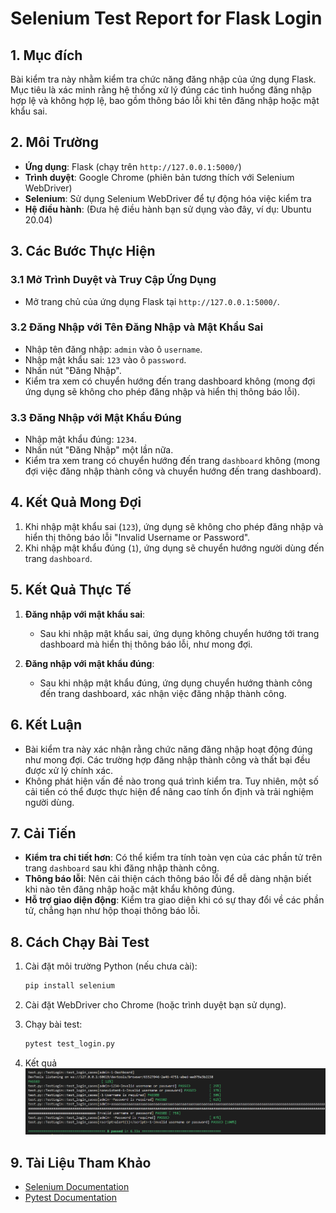 # Selenium Test Report for Flask Login

## 1. Mục đích

Bài kiểm tra này nhằm kiểm tra chức năng đăng nhập của ứng dụng Flask. Mục tiêu là xác minh rằng hệ thống xử lý đúng các tình huống đăng nhập hợp lệ và không hợp lệ, bao gồm thông báo lỗi khi tên đăng nhập hoặc mật khẩu sai.

## 2. Môi Trường

- **Ứng dụng**: Flask (chạy trên `http://127.0.0.1:5000/`)
- **Trình duyệt**: Google Chrome (phiên bản tương thích với Selenium WebDriver)
- **Selenium**: Sử dụng Selenium WebDriver để tự động hóa việc kiểm tra
- **Hệ điều hành**: (Đưa hệ điều hành bạn sử dụng vào đây, ví dụ: Ubuntu 20.04)

## 3. Các Bước Thực Hiện

### 3.1 Mở Trình Duyệt và Truy Cập Ứng Dụng
- Mở trang chủ của ứng dụng Flask tại `http://127.0.0.1:5000/`.

### 3.2 Đăng Nhập với Tên Đăng Nhập và Mật Khẩu Sai
- Nhập tên đăng nhập: `admin` vào ô `username`.
- Nhập mật khẩu sai: `123` vào ô `password`.
- Nhấn nút "Đăng Nhập".
- Kiểm tra xem có chuyển hướng đến trang dashboard không (mong đợi ứng dụng sẽ không cho phép đăng nhập và hiển thị thông báo lỗi).

### 3.3 Đăng Nhập với Mật Khẩu Đúng
- Nhập mật khẩu đúng: `1234`.
- Nhấn nút "Đăng Nhập" một lần nữa.
- Kiểm tra xem trang có chuyển hướng đến trang `dashboard` không (mong đợi việc đăng nhập thành công và chuyển hướng đến trang dashboard).

## 4. Kết Quả Mong Đợi

1. Khi nhập mật khẩu sai (`123`), ứng dụng sẽ không cho phép đăng nhập và hiển thị thông báo lỗi "Invalid Username or Password".
2. Khi nhập mật khẩu đúng (`1`), ứng dụng sẽ chuyển hướng người dùng đến trang `dashboard`.

## 5. Kết Quả Thực Tế

1. **Đăng nhập với mật khẩu sai**:
   - Sau khi nhập mật khẩu sai, ứng dụng không chuyển hướng tới trang dashboard mà hiển thị thông báo lỗi, như mong đợi.

2. **Đăng nhập với mật khẩu đúng**:
   - Sau khi nhập mật khẩu đúng, ứng dụng chuyển hướng thành công đến trang dashboard, xác nhận việc đăng nhập thành công.

## 6. Kết Luận

- Bài kiểm tra này xác nhận rằng chức năng đăng nhập hoạt động đúng như mong đợi. Các trường hợp đăng nhập thành công và thất bại đều được xử lý chính xác.
- Không phát hiện vấn đề nào trong quá trình kiểm tra. Tuy nhiên, một số cải tiến có thể được thực hiện để nâng cao tính ổn định và trải nghiệm người dùng.

## 7. Cải Tiến

- **Kiểm tra chi tiết hơn**: Có thể kiểm tra tính toàn vẹn của các phần tử trên trang `dashboard` sau khi đăng nhập thành công.
- **Thông báo lỗi**: Nên cải thiện cách thông báo lỗi để dễ dàng nhận biết khi nào tên đăng nhập hoặc mật khẩu không đúng.
- **Hỗ trợ giao diện động**: Kiểm tra giao diện khi có sự thay đổi về các phần tử, chẳng hạn như hộp thoại thông báo lỗi.

## 8. Cách Chạy Bài Test

1. Cài đặt môi trường Python (nếu chưa cài):

    ```bash
    pip install selenium
    ```

2. Cài đặt WebDriver cho Chrome (hoặc trình duyệt bạn sử dụng).

3. Chạy bài test:

    ```bash
    pytest test_login.py
    ```
4. Kết quả
![image](img/image.png)


## 9. Tài Liệu Tham Khảo

- [Selenium Documentation](https://www.selenium.dev/documentation/en/)
- [Pytest Documentation](https://docs.pytest.org/en/stable/)
